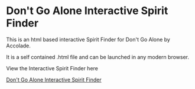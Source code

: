 # Don't Go Alone Interactive Spirit Finder
This is an html based interactive Spirit Finder for Don't Go Alone by Accolade.

It is a self contained .html file and can be launched in any modern browser.

View the Interactive Spirit Finder here

[Don't Go Alone Interactive Spirit Finder](https://digitoxin1.github.io/DontGoAloneSpiritFinder/Don't%20Go%20Alone%20-%20Spirit%20Finder%20(1989).html)
